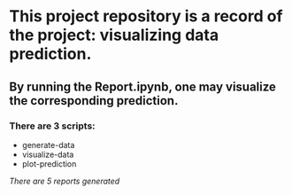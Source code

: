 # This project repository is a record of the project: visualizing data prediction.

##  By running the Report.ipynb, one may visualize the corresponding prediction.

### There are 3 scripts: 

- generate-data
- visualize-data
- plot-prediction

<em> There are 5 reports generated <em>